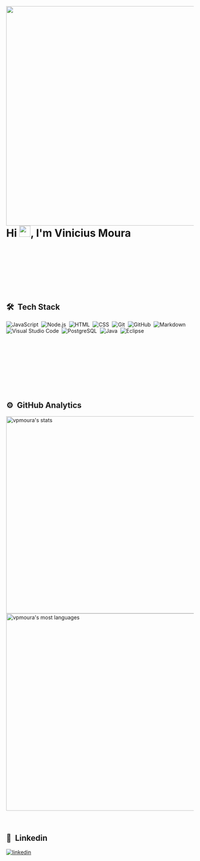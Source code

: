 <img align="right" height="590cm" src="https://raw.githubusercontent.com/gist/vpmoura/24da3d100fd7e0f6e827e7a6ec9e112f/raw/e6b37a36a44b57f4bedf689c6f62c2fa5cb3c39e/githubcard.svg"/>

<h1 align="left">Hi <img src="https://raw.githubusercontent.com/kaueMarques/kaueMarques/master/hi.gif" width="30px">, I'm Vinicius Moura</h1>

<br>
<br>
<br>
<br>
<br>
<br>
<br>

## 🛠 &nbsp;Tech Stack

![JavaScript](https://img.shields.io/badge/-JavaScript-05122A?style=flat&logo=javascript)&nbsp;
![Node.js](https://img.shields.io/badge/-Node.js-05122A?style=flat&logo=node.js)&nbsp;
![HTML](https://img.shields.io/badge/-HTML-05122A?style=flat&logo=HTML5)&nbsp;
![CSS](https://img.shields.io/badge/-CSS-05122A?style=flat&logo=CSS3&logoColor=1572B6)&nbsp;
![Git](https://img.shields.io/badge/-Git-05122A?style=flat&logo=git)&nbsp;
![GitHub](https://img.shields.io/badge/-GitHub-05122A?style=flat&logo=github)&nbsp;
![Markdown](https://img.shields.io/badge/-Markdown-05122A?style=flat&logo=markdown)&nbsp;
![Visual Studio Code](https://img.shields.io/badge/-Visual%20Studio%20Code-05122A?style=flat&logo=visual-studio-code&logoColor=007ACC)&nbsp;
![PostgreSQL](https://img.shields.io/badge/-PostgreSQL-05122A?style=flat&logo=postgresql)&nbsp;
![Java](https://img.shields.io/badge/-Java-05122A?style=flat&logo=java)&nbsp;
![Eclipse](https://img.shields.io/badge/-Eclipse-05122A?style=flat&logo=eclipse)&nbsp;

<br>
<br>
<br>
<br>
<br>
<br>
<br>
<br>

## ⚙️ &nbsp;GitHub Analytics

<p align="left">
<img width="530em" src="https://github-readme-stats.vercel.app/api?username=vpmoura&show_icons=true&theme=vision-friendly-dark" alt="vpmoura's stats"/>
<img width="530em" src="https://github-readme-stats.vercel.app/api/top-langs/?username=vpmoura&layout=compact&theme=vision-friendly-dark" alt="vpmoura's most languages"/>
</p>

<br>

## :link: &nbsp;Linkedin

<p>
<a href="https://www.linkedin.com/in/vinicius-moura-716421214/" target="_blank">
  <img align="center" src="https://img.shields.io/badge/-Vinicius Moura-05122A?style=flat&logo=linkedin" alt="linkedin"/>
</a>
</p>

